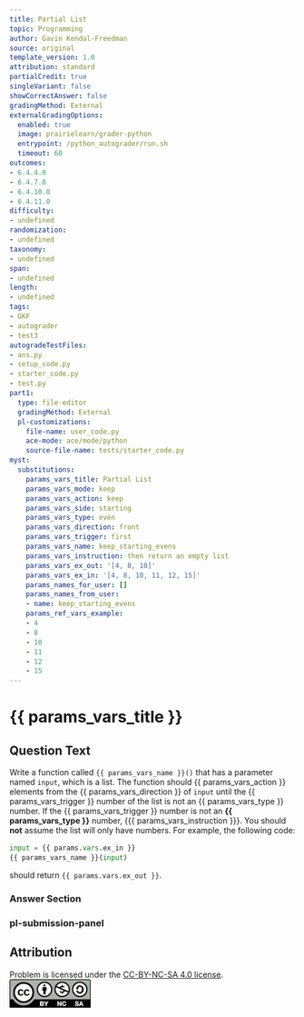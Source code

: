 ```yaml
---
title: Partial List
topic: Programming
author: Gavin Kendal-Freedman
source: original
template_version: 1.0
attribution: standard
partialCredit: true
singleVariant: false
showCorrectAnswer: false
gradingMethod: External
externalGradingOptions:
  enabled: true
  image: prairielearn/grader-python
  entrypoint: /python_autograder/run.sh
  timeout: 60
outcomes:
- 6.4.4.0
- 6.4.7.0
- 6.4.10.0
- 6.4.11.0
difficulty:
- undefined
randomization:
- undefined
taxonomy:
- undefined
span:
- undefined
length:
- undefined
tags:
- GKF
- autograder
- test3
autogradeTestFiles:
- ans.py
- setup_code.py
- starter_code.py
- test.py
part1:
  type: file-editor
  gradingMethod: External
  pl-customizations:
    file-name: user_code.py
    ace-mode: ace/mode/python
    source-file-name: tests/starter_code.py
myst:
  substitutions:
    params_vars_title: Partial List
    params_vars_mode: keep
    params_vars_action: keep
    params_vars_side: starting
    params_vars_type: even
    params_vars_direction: front
    params_vars_trigger: first
    params_vars_name: keep_starting_evens
    params_vars_instruction: then return an empty list
    params_vars_ex_out: '[4, 8, 10]'
    params_vars_ex_in: '[4, 8, 10, 11, 12, 15]'
    params_names_for_user: []
    params_names_from_user:
    - name: keep_starting_evens
    params_ref_vars_example:
    - 4
    - 8
    - 10
    - 11
    - 12
    - 15
---
```

# {{ params_vars_title }}

## Question Text

Write a function called `{{ params_vars_name }}()` that has a parameter named `input`, which is a list.
The function should {{ params_vars_action }} elements from the {{ params_vars_direction }} of `input` until the {{ params_vars_trigger }} number of the list is not an {{ params_vars_type }} number.
If the {{ params_vars_trigger }} number is not an **{{ params_vars_type }}** number, {{{ params_vars_instruction }}}.
You should **not** assume the list will only have numbers.
For example, the following code:

```python
input = {{ params.vars.ex_in }}
{{ params_vars_name }}(input)
```

should return `{{ params.vars.ex_out }}`.

### Answer Section

### pl-submission-panel

<pl-external-grader-results></pl-external-grader-results>
<pl-file-preview></pl-file-preview>

## Attribution

Problem is licensed under the [CC-BY-NC-SA 4.0 license](https://creativecommons.org/licenses/by-nc-sa/4.0/).<br> ![The Creative Commons 4.0 license requiring attribution-BY, non-commercial-NC, and share-alike-SA license.](https://raw.githubusercontent.com/firasm/bits/master/by-nc-sa.png)